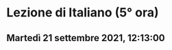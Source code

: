 # Lezione di Italiano (5° ora)

## Martedì 21 settembre 2021, 12:13:00
<!--stackedit_data:
eyJoaXN0b3J5IjpbLTIwMjI3NjAwNjZdfQ==
-->